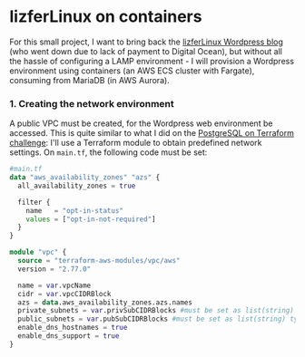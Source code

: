 # lizferLinux on containers

For this small project, I want to bring back the [lizferLinux Wordpress blog](https://github.com/l12f3r/lizferLinux) (who went down due to lack of payment to Digital Ocean), but without all the hassle of configuring a LAMP environment - I will provision a Wordpress environment using containers (an AWS ECS cluster with Fargate), consuming from MariaDB (in AWS Aurora).

### 1. Creating the network environment

A public VPC must be created, for the Wordpress web environment be accessed. This is quite similar to what I did on the [PostgreSQL on Terraform challenge](https://github.com/l12f3r/postgresql-rds-dbeaver#1-preparing-the-environment-and-vpc): I'll use a Terraform module to obtain predefined network settings. On `main.tf`, the following code must be set:

```terraform
#main.tf
data "aws_availability_zones" "azs" {
  all_availability_zones = true

  filter {
    name   = "opt-in-status"
    values = ["opt-in-not-required"]
  }
}

module "vpc" {
  source = "terraform-aws-modules/vpc/aws"
  version = "2.77.0"

  name = var.vpcName
  cidr = var.vpcCIDRBlock
  azs = data.aws_availability_zones.azs.names
  private_subnets = var.privSubCIDRBlocks #must be set as list(string) type on variables.tf
  public_subnets = var.pubSubCIDRBlocks #must be set as list(string) type on variables.tf
  enable_dns_hostnames = true
  enable_dns_support = true
}
```